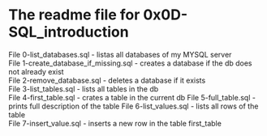 # The readme file for 0x0D-SQL_introduction  

File 0-list_databases.sql - listas all databases of my MYSQL server  
File 1-create_database_if_missing.sql - creates a database if the db does not already exist  
File 2-remove_database.sql - deletes a database if it exists  
File 3-list_tables.sql - lists all tables in the db  
File 4-first_table.sql - crates a table in the current db
File 5-full_table.sql - prints full description of the table
File 6-list_values.sql - lists all rows of the table  
File 7-insert_value.sql - inserts a new row in the table first_table